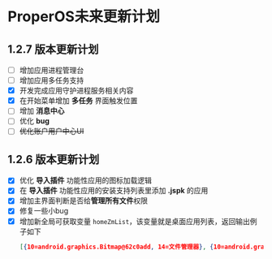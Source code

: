 # ProperOS未来更新计划

## **1.2.7** 版本更新计划
- [ ] 增加应用进程管理台
- [ ] 增加应用多任务支持
- [x] 开发完成应用守护进程服务相关内容
- [x] 在开始菜单增加 **多任务** 界面触发位置
- [ ] 增加 **消息中心**
- [ ] 优化 **bug**
- [ ] ~~优化账户用户中心UI~~

## **1.2.6** 版本更新计划
- [x] 优化 **导入插件** 功能性应用的图标加载逻辑
- [x] 在 **导入插件** 功能性应用的安装支持列表里添加 **.jspk** 的应用
- [x] 增加主界面判断是否给**管理所有文件**权限
- [x] 修复一些小bug
- [x] 增加新全局可获取变量 `homeZmList`，该变量就是桌面应用列表，返回输出例子如下
  ```json
  [{10=android.graphics.Bitmap@62c0add, 14=文件管理器}, {10=android.graphics.Bitmap@e71538, 14=设置壁纸}, {10=android.graphics.Bitmap@e558f98, 14=Cdifit}, {10=android.graphics.Bitmap@6a22e41, 14=计算器}, {10=android.graphics.Bitmap@fa6f53b, 14=B站视频播放}, {10=android.graphics.Bitmap@ca94e22, 14=视频播放器}, {10=android.graphics.Bitmap@791a99c, 14=设置}, {10=android.graphics.Bitmap@5811946, 14=FoxCM}, {10=null, 14=音乐分享}, {10=android.graphics.Bitmap@511bb2a, 14=Terminal}, {10=android.graphics.Bitmap@2f1fff7, 14=HASH获取工具.jush}, {10=android.graphics.Bitmap@ac204c9, 14=ProperOS应用市场}, {10=android.graphics.Bitmap@32130b, 14=导入插件}, {10=android.graphics.Bitmap@5c05f3d, 14=青柠起始页}, {19=2972d237-8aca-4ddd-b86a-fbd9433fc5d0, 10=android.graphics.Bitmap@571d4fb, 14=TactiWeb}]
  ```